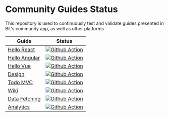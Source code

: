 # Community Guides Status
This repository is used to continuously test and validate guides presented in Bit's community app, as well as other platforms

| Guide         | Status |
|--------------|--------|
| [Hello React](https://bit.dev/docs/quick-start/hello-world) | [![Github Action](https://github.com/teambit/community-guides-status/actions/workflows/hello-react-quickstart.yml/badge.svg)](https://github.com/teambit/community-guides-status/actions/workflows/hello-react-quickstart.yml) |
| [Hello Angular](https://bit.dev/docs/quick-start/hello-world-angular) | [![Github Action](https://github.com/teambit/community-guides-status/actions/workflows/hello-angular-quickstart.yml/badge.svg)](https://github.com/teambit/community-guides-status/actions/workflows/hello-angular-quickstart.yml) |
| [Hello Vue](https://bit.dev/docs/quick-start/hello-world-vue) | [![Github Action](https://github.com/teambit/community-guides-status/actions/workflows/hello-vue-quickstart.yml/badge.svg)](https://github.com/teambit/community-guides-status/actions/workflows/hello-angular-quickstart.yml) |
| [Design](https://bit.dev/docs/quick-start/design ) | [![Github Action](https://github.com/teambit/community-guides-status/actions/workflows/design-quickstart.yml/badge.svg)](https://github.com/teambit/community-guides-status/actions/workflows/design-quickstart.yml) |
| [Todo MVC](https://bit.dev/docs/quick-start/todomvc) | [![Github Action](https://github.com/teambit/community-guides-status/actions/workflows/todo-mvc-quickstart.yml/badge.svg)](https://github.com/teambit/community-guides-status/actions/workflows/todo-mvc-quickstart.yml) |
| [Wiki](https://bit.dev/docs/quick-start/wiki) | [![Github Action](https://github.com/teambit/community-guides-status/actions/workflows/wiki-quickstart.yml/badge.svg)](https://github.com/teambit/community-guides-status/actions/workflows/wiki-quickstart.yml) |
| [Data Fetching](https://bit.dev/docs/quick-start/data-fetching) | [![Github Action](https://github.com/teambit/community-guides-status/actions/workflows/data-fetching-quickstart.yml/badge.svg)](https://github.com/teambit/community-guides-status/actions/workflows/data-fetching-quickstart.yml) |
| [Analytics](https://bit.dev/docs/quick-start/analytics) | [![Github Action](https://github.com/teambit/community-guides-status/actions/workflows/analytics-quickstart.yml/badge.svg)](https://github.com/teambit/community-guides-status/actions/workflows/analytics-quickstart.yml) |
